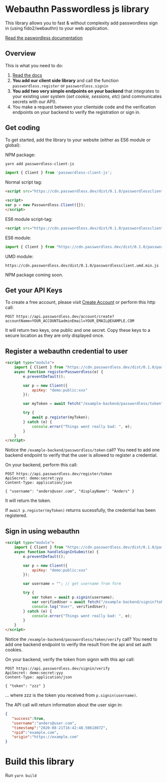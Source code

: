 # Webauthn Passwordless js library

This library allows you to fast & without complexity add passwordless sign in (using fido2/webauthn) to your web application.

[Read the paswordless documentation](https://docs.passwordless.dev/)

## Overview

This is what you need to do:

1. [Read the docs](https://docs.passwordless.dev/)
3. **You add our client side library** and call the function `passwordless.register` or `passwordless.signin`
4. **You add two very simple endpoints on your backend** that integrates to your existing user system (*set cookie, sessions, etc*) (and communicates secrets with our API).
5. You make a request between your clientside code and the verification endpoints on your backend to verify the registration or sign in.
 
## Get coding
To get started, add the library to your website (either as ES6 module or global):

NPM package:
```bash
yarn add passwordless-client-js
```

```js
import { Client } from 'passwordless-client-js';
```

Normal script tag:
```html
<script src="https://cdn.passwordless.dev/dist/0.1.0/passwordlessclient.iife.min.js" integrity="Qhz9YKzklMqHMn2W9sQhZBT9M+f1VpWAzqzjZ/SjWrnRq4+DclsMc8CdS8sz+rW5" crossorigin="anonymous"></script>

<script>
var p = new Passwordless.Client({});
</script>
```

ES6 module script-tag:
```html
<script src="https://cdn.passwordless.dev/dist/0.1.0/passwordlessclient.min.mjs" integrity="sha384-fE4M8MiZ1Ps1XtxCO4qB4m6Z9Lj9N7HRpe8IAajQSDFC9g7mBeVeQH2sC99fvBva" crossorigin="anonymous"></script>
```

ES6 module:
```js
import { Client } from "https://cdn.passwordless.dev/dist/0.1.0/passwordlessclient.min.mjs"
```

UMD module:
```
https://cdn.passwordless.dev/dist/0.1.0/passwordlessclient.umd.min.js
```

NPM package coming soon.

## Get your API Keys

To create a free account, please visit [Create Account](https://beta.passwordless.dev/create-account) or perform this http call:

```http
POST https://api.passwordless.dev/account/create?accountName=YOUR_ACCOUNT&adminEmail=YOUR_EMAIL@EXAMPLE.COM
```

It will return two keys, one public and one secret. Copy these keys to a secure location as they are only displayed once.

## Register a webauthn credential to user

```html
<script type="module">
    import { Client } from "https://cdn.passwordless.dev/dist/0.1.0/passwordlessclient.min.mjs";
    async function registerPasswordless(e) {
        e.preventDefault();

        var p = new Client({
            apiKey: "demo:public:xxx"
        });

        var myToken = await fetch("/example-backend/passwordless/token").then(r => r.text());

        try {
            await p.register(myToken);
        } catch (e) {
            console.error("Things went really bad: ", e);
        }
    }
</script>
```

Notice the `/example-backend/passwordless/token` call?
You need to add one backend endpoint to verify that the user is allowed to register a credential.

On your backend, perform this call:

```http
POST https://api.passwordless.dev/register/token
ApiSecret: demo:secret:yyy
Content-Type: application/json

{ "username": "anders@user.com", "displayName": "Anders" } 
```
It will return the token.

If `await p.register(myToken)` returns sucessfully, the credential has been registered.

## Sign in using webauthn

```html
<script type="module">
    import { Client } from "https://cdn.passwordless.dev/dist/0.1.0/passwordlessclient.min.mjs";
    async function handleSignInSubmit(e) {
        e.preventDefault();

        var p = new Client({
            apiKey: "demo:public:xxx"
        });

        var username = ""; // get username from form

        try {
            var token = await p.signin(username);
            var verifiedUser = await fetch("/example-backend/signin?token=" + token).then(r => r.json());
            console.log("User", verifiedUser);
        } catch (e) {
            console.error("Things went really bad: ", e);
        }
    }
</script>
```
Notice the `/example-backend/passwordless/token/verify` call?
You need to add one backend endpoint to verify the result from the api and set auth cookies.

On your backend, verify the token from signin with this api call:

```http
POST https://api.passwordless.dev/signin/verify
ApiSecret: demo:secret:yyy
Content-Type: application/json

{ "token": "zzz" }
```
... where zzz is the token you received from `p.signin(username)`.

The API call will return information about the user sign in:

```json
{
   "success":true,
   "username":"anders@user.com",
   "timestamp":"2020-08-21T16:42:48.5061807Z",
   "rpid":"example.com",
   "origin":"https://example.com"
}
```

# Build this library

Run `yarn build`
